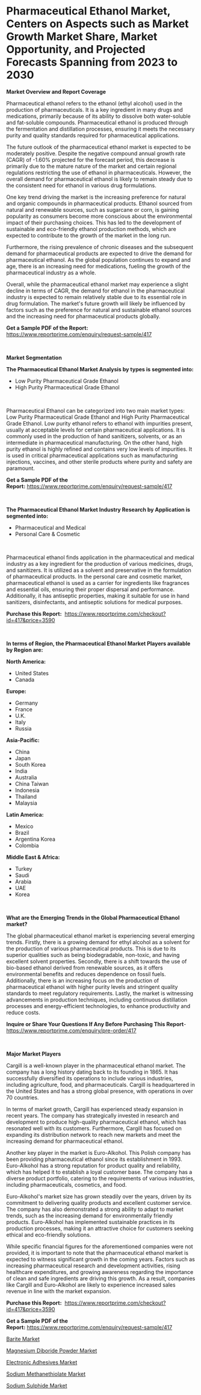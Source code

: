 <p><h1>Pharmaceutical Ethanol Market, Centers on Aspects such as Market Growth Market Share, Market Opportunity, and Projected Forecasts Spanning from 2023 to 2030</h1></p><p><strong>Market Overview and Report Coverage</strong></p>
<p><p>Pharmaceutical ethanol refers to the ethanol (ethyl alcohol) used in the production of pharmaceuticals. It is a key ingredient in many drugs and medications, primarily because of its ability to dissolve both water-soluble and fat-soluble compounds. Pharmaceutical ethanol is produced through the fermentation and distillation processes, ensuring it meets the necessary purity and quality standards required for pharmaceutical applications.</p><p>The future outlook of the pharmaceutical ethanol market is expected to be moderately positive. Despite the negative compound annual growth rate (CAGR) of -1.60% projected for the forecast period, this decrease is primarily due to the mature nature of the market and certain regional regulations restricting the use of ethanol in pharmaceuticals. However, the overall demand for pharmaceutical ethanol is likely to remain steady due to the consistent need for ethanol in various drug formulations.</p><p>One key trend driving the market is the increasing preference for natural and organic compounds in pharmaceutical products. Ethanol sourced from natural and renewable sources, such as sugarcane or corn, is gaining popularity as consumers become more conscious about the environmental impact of their purchasing choices. This has led to the development of sustainable and eco-friendly ethanol production methods, which are expected to contribute to the growth of the market in the long run.</p><p>Furthermore, the rising prevalence of chronic diseases and the subsequent demand for pharmaceutical products are expected to drive the demand for pharmaceutical ethanol. As the global population continues to expand and age, there is an increasing need for medications, fueling the growth of the pharmaceutical industry as a whole.</p><p>Overall, while the pharmaceutical ethanol market may experience a slight decline in terms of CAGR, the demand for ethanol in the pharmaceutical industry is expected to remain relatively stable due to its essential role in drug formulation. The market's future growth will likely be influenced by factors such as the preference for natural and sustainable ethanol sources and the increasing need for pharmaceutical products globally.</p></p>
<p><strong>Get a Sample PDF of the Report:</strong> <a href="https://www.reportprime.com/enquiry/request-sample/417">https://www.reportprime.com/enquiry/request-sample/417</a></p>
<p>&nbsp;</p>
<p><strong>Market Segmentation</strong></p>
<p><strong>The Pharmaceutical Ethanol Market Analysis by types is segmented into:</strong></p>
<p><ul><li>Low Purity Pharmaceutical Grade Ethanol</li><li>High Purity Pharmaceutical Grade Ethanol</li></ul></p>
<p>&nbsp;</p>
<p><p>Pharmaceutical Ethanol can be categorized into two main market types: Low Purity Pharmaceutical Grade Ethanol and High Purity Pharmaceutical Grade Ethanol. Low purity ethanol refers to ethanol with impurities present, usually at acceptable levels for certain pharmaceutical applications. It is commonly used in the production of hand sanitizers, solvents, or as an intermediate in pharmaceutical manufacturing. On the other hand, high purity ethanol is highly refined and contains very low levels of impurities. It is used in critical pharmaceutical applications such as manufacturing injections, vaccines, and other sterile products where purity and safety are paramount.</p></p>
<p><strong>Get a Sample PDF of the Report:</strong>&nbsp;<a href="https://www.reportprime.com/enquiry/request-sample/417">https://www.reportprime.com/enquiry/request-sample/417</a></p>
<p>&nbsp;</p>
<p><strong>The Pharmaceutical Ethanol Market Industry Research by Application is segmented into:</strong></p>
<p><ul><li>Pharmaceutical and Medical</li><li>Personal Care & Cosmetic</li></ul></p>
<p>&nbsp;</p>
<p><p>Pharmaceutical ethanol finds application in the pharmaceutical and medical industry as a key ingredient for the production of various medicines, drugs, and sanitizers. It is utilized as a solvent and preservative in the formulation of pharmaceutical products. In the personal care and cosmetic market, pharmaceutical ethanol is used as a carrier for ingredients like fragrances and essential oils, ensuring their proper dispersal and performance. Additionally, it has antiseptic properties, making it suitable for use in hand sanitizers, disinfectants, and antiseptic solutions for medical purposes.</p></p>
<p><strong>Purchase this Report:</strong>&nbsp; <a href="https://www.reportprime.com/checkout?id=417&price=3590">https://www.reportprime.com/checkout?id=417&price=3590</a></p>
<p>&nbsp;</p>
<p><strong>In terms of Region, the Pharmaceutical Ethanol Market Players available by Region are:</strong></p>
<p>
    <p> <strong> North America: </strong>
        <ul>
            <li>United States</li>
            <li>Canada</li>
        </ul>
        </p> 
    <p> <strong> Europe: </strong>
        <ul>
            <li>Germany</li>
            <li>France</li>
            <li>U.K.</li>
            <li>Italy</li>
            <li>Russia</li>
        </ul>
        </p> 
    <p> <strong> Asia-Pacific: </strong>
        <ul>
            <li>China</li>
            <li>Japan</li>
            <li>South Korea</li>
            <li>India</li>
            <li>Australia</li>
            <li>China Taiwan</li>
            <li>Indonesia</li>
            <li>Thailand</li>
            <li>Malaysia</li>
        </ul>
        </p> 
    <p> <strong> Latin America: </strong>
        <ul>
            <li>Mexico</li>
            <li>Brazil</li>
            <li>Argentina Korea</li>
            <li>Colombia</li>
        </ul>
        </p> 
    <p> <strong> Middle East & Africa: </strong>
        <ul>
            <li>Turkey</li>
            <li>Saudi</li>
            <li>Arabia</li>
            <li>UAE</li>
            <li>Korea</li>
        </ul>
    </p>
    </p>
<p>&nbsp;</p>
<p><strong>What are the Emerging Trends in the Global Pharmaceutical Ethanol market?</strong></p>
<p><p>The global pharmaceutical ethanol market is experiencing several emerging trends. Firstly, there is a growing demand for ethyl alcohol as a solvent for the production of various pharmaceutical products. This is due to its superior qualities such as being biodegradable, non-toxic, and having excellent solvent properties. Secondly, there is a shift towards the use of bio-based ethanol derived from renewable sources, as it offers environmental benefits and reduces dependence on fossil fuels. Additionally, there is an increasing focus on the production of pharmaceutical ethanol with higher purity levels and stringent quality standards to meet regulatory requirements. Lastly, the market is witnessing advancements in production techniques, including continuous distillation processes and energy-efficient technologies, to enhance productivity and reduce costs.</p></p>
<p><strong>Inquire or Share Your Questions If Any Before Purchasing This Report</strong>- <a href="https://www.reportprime.com/enquiry/pre-order/417">https://www.reportprime.com/enquiry/pre-order/417</a></p>
<p>&nbsp;</p>
<p><strong>Major Market Players</strong></p>
<p><p>Cargill is a well-known player in the pharmaceutical ethanol market. The company has a long history dating back to its founding in 1865. It has successfully diversified its operations to include various industries, including agriculture, food, and pharmaceuticals. Cargill is headquartered in the United States and has a strong global presence, with operations in over 70 countries.</p><p>In terms of market growth, Cargill has experienced steady expansion in recent years. The company has strategically invested in research and development to produce high-quality pharmaceutical ethanol, which has resonated well with its customers. Furthermore, Cargill has focused on expanding its distribution network to reach new markets and meet the increasing demand for pharmaceutical ethanol.</p><p>Another key player in the market is Euro-Alkohol. This Polish company has been providing pharmaceutical ethanol since its establishment in 1993. Euro-Alkohol has a strong reputation for product quality and reliability, which has helped it to establish a loyal customer base. The company has a diverse product portfolio, catering to the requirements of various industries, including pharmaceuticals, cosmetics, and food.</p><p>Euro-Alkohol's market size has grown steadily over the years, driven by its commitment to delivering quality products and excellent customer service. The company has also demonstrated a strong ability to adapt to market trends, such as the increasing demand for environmentally friendly products. Euro-Alkohol has implemented sustainable practices in its production processes, making it an attractive choice for customers seeking ethical and eco-friendly solutions.</p><p>While specific financial figures for the aforementioned companies were not provided, it is important to note that the pharmaceutical ethanol market is expected to witness significant growth in the coming years. Factors such as increasing pharmaceutical research and development activities, rising healthcare expenditures, and growing awareness regarding the importance of clean and safe ingredients are driving this growth. As a result, companies like Cargill and Euro-Alkohol are likely to experience increased sales revenue in line with the market expansion.</p></p>
<p><strong>Purchase this Report:</strong>&nbsp;&nbsp;<a href="https://www.reportprime.com/checkout?id=417&price=3590">https://www.reportprime.com/checkout?id=417&price=3590</a></p>
<p></p>
<p><strong>Get a Sample PDF of the Report:</strong>&nbsp;<a href="https://www.reportprime.com/enquiry/request-sample/417">https://www.reportprime.com/enquiry/request-sample/417</a></p>
<p><p><a href="https://github.com/deliacustodio40/Market-Research-Report-List-1/blob/main/barite-market.md">Barite Market</a></p><p><a href="https://github.com/maliyahmorrow6654/Market-Research-Report-List-1/blob/main/magnesium-diboride-powder-market.md">Magnesium Diboride Powder Market</a></p><p><a href="https://github.com/mahnoor2003/Market-Research-Report-List-1/blob/main/electronic-adhesives-market.md">Electronic Adhesives Market</a></p><p><a href="https://github.com/abdelrhmankishk22/Market-Research-Report-List-1/blob/main/sodium-methanethiolate-market.md">Sodium Methanethiolate Market</a></p><p><a href="https://github.com/scarol104/Market-Research-Report-List-1/blob/main/sodium-sulphide-market.md">Sodium Sulphide Market</a></p></p>